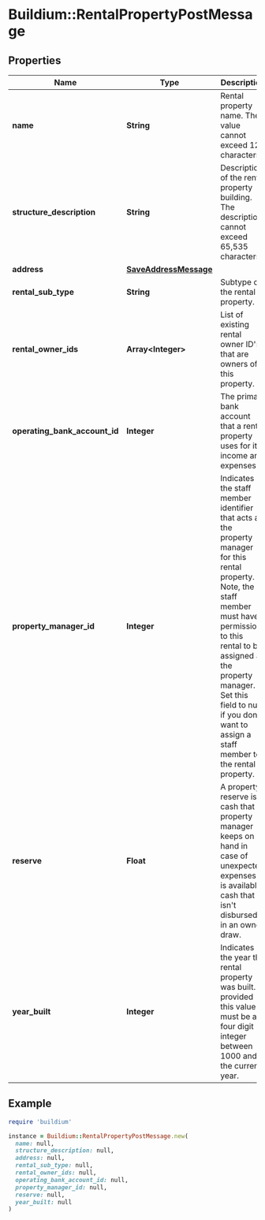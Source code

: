 # Buildium::RentalPropertyPostMessage

## Properties

| Name | Type | Description | Notes |
| ---- | ---- | ----------- | ----- |
| **name** | **String** | Rental property name. The value cannot exceed 127 characters. |  |
| **structure_description** | **String** | Description of the rental property building. The description cannot exceed 65,535 characters. | [optional] |
| **address** | [**SaveAddressMessage**](SaveAddressMessage.md) |  |  |
| **rental_sub_type** | **String** | Subtype of the rental property. |  |
| **rental_owner_ids** | **Array&lt;Integer&gt;** | List of existing rental owner ID&#39;s that are owners of this property. | [optional] |
| **operating_bank_account_id** | **Integer** | The primary bank account that a rental property uses for its income and expenses. |  |
| **property_manager_id** | **Integer** | Indicates the staff member identifier that acts as the property manager for this rental property. Note, the staff member must have permissions to this rental to be assigned as the property manager.  Set this field to null if you don&#39;t want to assign a staff member to the rental property. | [optional] |
| **reserve** | **Float** | A property reserve is cash that a property manager keeps on hand in case of unexpected expenses. It is available cash that isn&#39;t disbursed in an owner draw. | [optional] |
| **year_built** | **Integer** | Indicates the year the rental property was built. If provided this value must be a four digit integer between 1000 and the current year. | [optional] |

## Example

```ruby
require 'buildium'

instance = Buildium::RentalPropertyPostMessage.new(
  name: null,
  structure_description: null,
  address: null,
  rental_sub_type: null,
  rental_owner_ids: null,
  operating_bank_account_id: null,
  property_manager_id: null,
  reserve: null,
  year_built: null
)
```

